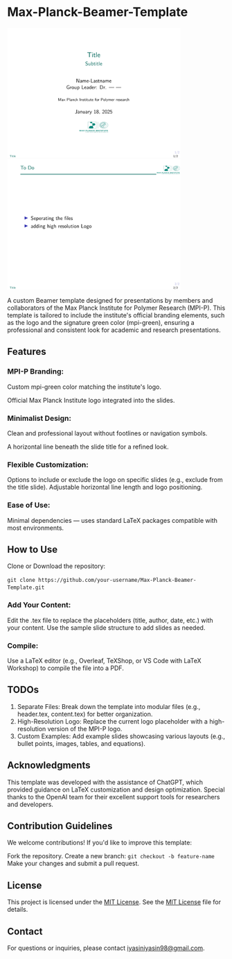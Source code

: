 # Max-Planck-Beamer-Template

<p float="center">
  <img src="Images/Opening.png" width="400" />
  <img src="Images/Normal_Slides.png" width="400" /> 
</p>

A custom Beamer template designed for presentations by members and collaborators of the Max Planck Institute for Polymer Research (MPI-P). This template is tailored to include the institute's official branding elements, such as the logo and the signature green color (mpi-green), ensuring a professional and consistent look for academic and research presentations.

## Features
### MPI-P Branding:

Custom mpi-green color matching the institute's logo.

Official Max Planck Institute logo integrated into the slides.

### Minimalist Design:
Clean and professional layout without footlines or navigation symbols.

A horizontal line beneath the slide title for a refined look.

### Flexible Customization:
Options to include or exclude the logo on specific slides (e.g., exclude from the title slide).
Adjustable horizontal line length and logo positioning.

### Ease of Use:
Minimal dependencies — uses standard LaTeX packages compatible with most environments.

## How to Use
Clone or Download the repository:

```git clone https://github.com/your-username/Max-Planck-Beamer-Template.git```

### Add Your Content:
Edit the .tex file to replace the placeholders (title, author, date, etc.) with your content.
Use the sample slide structure to add slides as needed.

### Compile:
Use a LaTeX editor (e.g., Overleaf, TeXShop, or VS Code with LaTeX Workshop) to compile the file into a PDF.


## TODOs
1. Separate Files:
Break down the template into modular files (e.g., header.tex, content.tex) for better organization.
2. High-Resolution Logo:
Replace the current logo placeholder with a high-resolution version of the MPI-P logo.
3. Custom Examples:
Add example slides showcasing various layouts (e.g., bullet points, images, tables, and equations).

## Acknowledgments
This template was developed with the assistance of ChatGPT, which provided guidance on LaTeX customization and design optimization. Special thanks to the OpenAI team for their excellent support tools for researchers and developers.

## Contribution Guidelines
We welcome contributions! If you'd like to improve this template:

Fork the repository.
Create a new branch:
```git checkout -b feature-name```
Make your changes and submit a pull request.

## License
This project is licensed under the [MIT License](LICENSE). See the [MIT License](LICENSE) file for details.

## Contact
For questions or inquiries, please contact [iyasiniyasin98@gmail.com](mailto:iyasiniyasin98@gmail.com).
